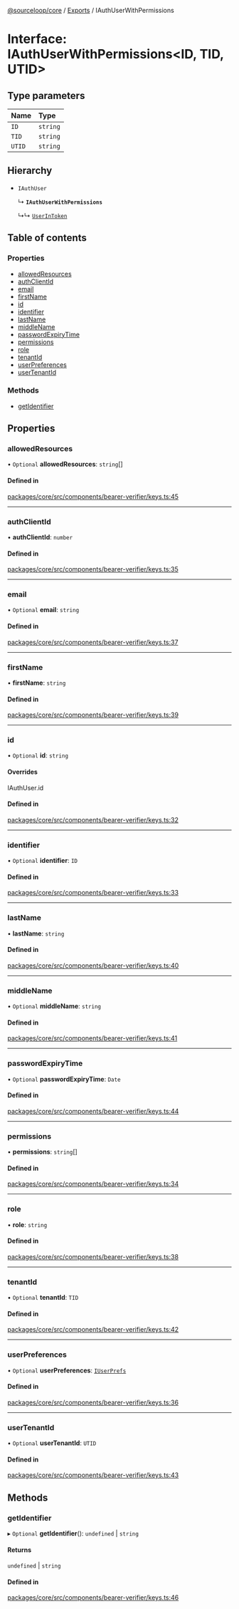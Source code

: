 [@sourceloop/core](../README.md) / [Exports](../modules.md) / IAuthUserWithPermissions

# Interface: IAuthUserWithPermissions<ID, TID, UTID\>

## Type parameters

| Name | Type |
| :------ | :------ |
| `ID` | `string` |
| `TID` | `string` |
| `UTID` | `string` |

## Hierarchy

- `IAuthUser`

  ↳ **`IAuthUserWithPermissions`**

  ↳↳ [`UserInToken`](UserInToken.md)

## Table of contents

### Properties

- [allowedResources](IAuthUserWithPermissions.md#allowedresources)
- [authClientId](IAuthUserWithPermissions.md#authclientid)
- [email](IAuthUserWithPermissions.md#email)
- [firstName](IAuthUserWithPermissions.md#firstname)
- [id](IAuthUserWithPermissions.md#id)
- [identifier](IAuthUserWithPermissions.md#identifier)
- [lastName](IAuthUserWithPermissions.md#lastname)
- [middleName](IAuthUserWithPermissions.md#middlename)
- [passwordExpiryTime](IAuthUserWithPermissions.md#passwordexpirytime)
- [permissions](IAuthUserWithPermissions.md#permissions)
- [role](IAuthUserWithPermissions.md#role)
- [tenantId](IAuthUserWithPermissions.md#tenantid)
- [userPreferences](IAuthUserWithPermissions.md#userpreferences)
- [userTenantId](IAuthUserWithPermissions.md#usertenantid)

### Methods

- [getIdentifier](IAuthUserWithPermissions.md#getidentifier)

## Properties

### allowedResources

• `Optional` **allowedResources**: `string`[]

#### Defined in

[packages/core/src/components/bearer-verifier/keys.ts:45](https://github.com/sourcefuse/loopback4-microservice-catalog/blob/93a7f917/packages/core/src/components/bearer-verifier/keys.ts#L45)

___

### authClientId

• **authClientId**: `number`

#### Defined in

[packages/core/src/components/bearer-verifier/keys.ts:35](https://github.com/sourcefuse/loopback4-microservice-catalog/blob/93a7f917/packages/core/src/components/bearer-verifier/keys.ts#L35)

___

### email

• `Optional` **email**: `string`

#### Defined in

[packages/core/src/components/bearer-verifier/keys.ts:37](https://github.com/sourcefuse/loopback4-microservice-catalog/blob/93a7f917/packages/core/src/components/bearer-verifier/keys.ts#L37)

___

### firstName

• **firstName**: `string`

#### Defined in

[packages/core/src/components/bearer-verifier/keys.ts:39](https://github.com/sourcefuse/loopback4-microservice-catalog/blob/93a7f917/packages/core/src/components/bearer-verifier/keys.ts#L39)

___

### id

• `Optional` **id**: `string`

#### Overrides

IAuthUser.id

#### Defined in

[packages/core/src/components/bearer-verifier/keys.ts:32](https://github.com/sourcefuse/loopback4-microservice-catalog/blob/93a7f917/packages/core/src/components/bearer-verifier/keys.ts#L32)

___

### identifier

• `Optional` **identifier**: `ID`

#### Defined in

[packages/core/src/components/bearer-verifier/keys.ts:33](https://github.com/sourcefuse/loopback4-microservice-catalog/blob/93a7f917/packages/core/src/components/bearer-verifier/keys.ts#L33)

___

### lastName

• **lastName**: `string`

#### Defined in

[packages/core/src/components/bearer-verifier/keys.ts:40](https://github.com/sourcefuse/loopback4-microservice-catalog/blob/93a7f917/packages/core/src/components/bearer-verifier/keys.ts#L40)

___

### middleName

• `Optional` **middleName**: `string`

#### Defined in

[packages/core/src/components/bearer-verifier/keys.ts:41](https://github.com/sourcefuse/loopback4-microservice-catalog/blob/93a7f917/packages/core/src/components/bearer-verifier/keys.ts#L41)

___

### passwordExpiryTime

• `Optional` **passwordExpiryTime**: `Date`

#### Defined in

[packages/core/src/components/bearer-verifier/keys.ts:44](https://github.com/sourcefuse/loopback4-microservice-catalog/blob/93a7f917/packages/core/src/components/bearer-verifier/keys.ts#L44)

___

### permissions

• **permissions**: `string`[]

#### Defined in

[packages/core/src/components/bearer-verifier/keys.ts:34](https://github.com/sourcefuse/loopback4-microservice-catalog/blob/93a7f917/packages/core/src/components/bearer-verifier/keys.ts#L34)

___

### role

• **role**: `string`

#### Defined in

[packages/core/src/components/bearer-verifier/keys.ts:38](https://github.com/sourcefuse/loopback4-microservice-catalog/blob/93a7f917/packages/core/src/components/bearer-verifier/keys.ts#L38)

___

### tenantId

• `Optional` **tenantId**: `TID`

#### Defined in

[packages/core/src/components/bearer-verifier/keys.ts:42](https://github.com/sourcefuse/loopback4-microservice-catalog/blob/93a7f917/packages/core/src/components/bearer-verifier/keys.ts#L42)

___

### userPreferences

• `Optional` **userPreferences**: [`IUserPrefs`](IUserPrefs.md)

#### Defined in

[packages/core/src/components/bearer-verifier/keys.ts:36](https://github.com/sourcefuse/loopback4-microservice-catalog/blob/93a7f917/packages/core/src/components/bearer-verifier/keys.ts#L36)

___

### userTenantId

• `Optional` **userTenantId**: `UTID`

#### Defined in

[packages/core/src/components/bearer-verifier/keys.ts:43](https://github.com/sourcefuse/loopback4-microservice-catalog/blob/93a7f917/packages/core/src/components/bearer-verifier/keys.ts#L43)

## Methods

### getIdentifier

▸ `Optional` **getIdentifier**(): `undefined` \| `string`

#### Returns

`undefined` \| `string`

#### Defined in

[packages/core/src/components/bearer-verifier/keys.ts:46](https://github.com/sourcefuse/loopback4-microservice-catalog/blob/93a7f917/packages/core/src/components/bearer-verifier/keys.ts#L46)
